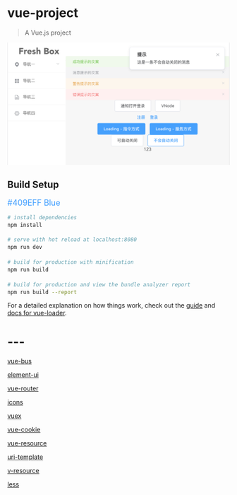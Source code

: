 # vue-project

> A Vue.js project

![image](https://github.com/Otherplayer/vue-project/raw/master/WX20180411-172411@2x.png)

## Build Setup

<font color=#409EFF size=4>#409EFF Blue</font>

``` bash
# install dependencies
npm install

# serve with hot reload at localhost:8080
npm run dev

# build for production with minification
npm run build

# build for production and view the bundle analyzer report
npm run build --report
```

For a detailed explanation on how things work, check out the [guide](http://vuejs-templates.github.io/webpack/) and [docs for vue-loader](http://vuejs.github.io/vue-loader).

# ---

[vue-bus]()

[element-ui](http://element-cn.eleme.io/#/zh-CN/component/installation)

[vue-router](https://router.vuejs.org/zh-cn/essentials/getting-started.html)

[icons](https://fontawesome.com/icons)

[vuex](https://vuex.vuejs.org/zh-cn/state.html)

[vue-cookie](https://github.com/alfhen/vue-cookie)

[vue-resource](https://github.com/pagekit/vue-resource)

[uri-template](https://medialize.github.io/URI.js/uri-template.html)

[v-resource](https://www.cnblogs.com/chenhuichao/p/8308993.html)

[less](https://less.bootcss.com/)


